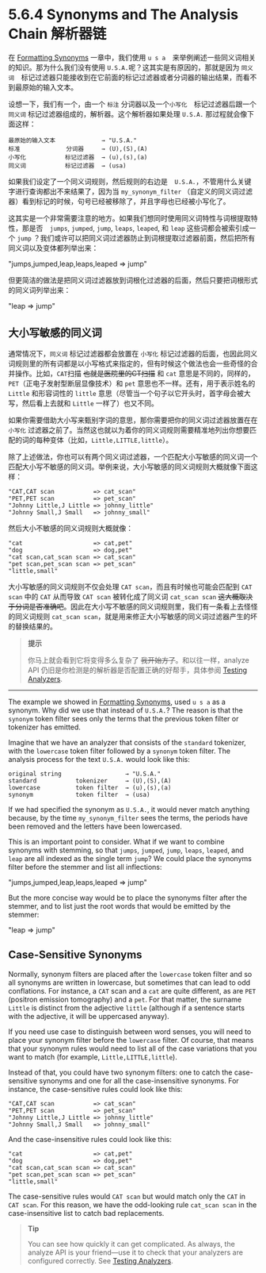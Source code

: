 # 5.6.4 Synonyms and The Analysis Chain 解析器链

在 [Formatting Synonyms](https://www.elastic.co/guide/en/elasticsearch/guide/current/synonym-formats.html) 一章中，我们使用 `u s a`　来举例阐述一些同义词相关的知识。那为什么我们没有使用 `U.S.A.`呢？这其实是有原因的，那就是因为 `同义词`　标记过滤器只能接收到在它前面的标记过滤器或者分词器的输出结果，而看不到最原始的输入文本。

设想一下，我们有一个，由一个 `标注` 分词器以及一个`小写化`　标记过滤器后跟一个 `同义词` 标记过滤器组成的，解析器。这个解析器如果处理 `U.S.A.` 那过程就会像下面这样：

```
最原始的输入文本             → "U.S.A."
标准             分词器     → (U),(S),(A)
小写化           标记过滤器  → (u),(s),(a)
同义词           标记过滤器  → (usa)
```

如果我们设定了一个同义词规则，然后规则的右边是　`U.S.A.`，不管用什么关键字进行查询都出不来结果了，因为当 `my_synonym_filter` （自定义的同义词过滤器）看到标记的时候，句号已经被移除了，并且字母也已经被小写化了。

这其实是一个非常需要注意的地方。如果我们想同时使用同义词特性与词根提取特性，那是否　`jumps`, `jumped`, `jump`, `leaps`, `leaped`, 和 `leap` 这些词都会被索引成一个 `jump` ？我们或许可以把同义词过滤器防止到词根提取过滤器前面，然后把所有同义词以及变体都列举出来：

"jumps,jumped,leap,leaps,leaped => jump"

但更简洁的做法是把同义词过滤器放到词根化过滤器的后面，然后只要把词根形式的同义词列举出来：

"leap => jump"

## 大小写敏感的同义词

通常情况下，`同义词` 标记过滤器都会放置在 `小写化` 标记过滤器的后面，也因此同义词规则里的所有词都是以小写格式来指定的，但有时候这个做法也会一些奇怪的合并操作。比如，`CAT`扫描 ~~也就是医院里的CT扫描~~ 和 `cat` 意思是不同的，同样的，`PET`（正电子发射型断层显像技术）和 `pet` 意思也不一样。还有，用于表示姓名的 `Little` 和形容词性的 `little` 意思（尽管当一个句子以它开头时，首字母会被大写，然后看上去就和 `Little` 一样了）也又不同。

如果你需要借助大小写来甄别字词的意思，那你需要把你的同义词过滤器放置在在 `小写化` 过滤器之前了。当然这也就以为着你的同义词规则需要精准地列出你想要匹配的词的每种变体（比如，`Little,LITTLE,little`）。

除了上述做法，你也可以有两个同义词过滤器，一个匹配大小写敏感的同义词一个匹配大小写不敏感的同义词。举例来说，大小写敏感的同义词规则大概就像下面这样：

```
"CAT,CAT scan           => cat_scan"
"PET,PET scan           => pet_scan"
"Johnny Little,J Little => johnny_little"
"Johnny Small,J Small   => johnny_small"
```

然后大小不敏感的同义词规则大概就像：

```
"cat                    => cat,pet"
"dog                    => dog,pet"
"cat scan,cat_scan scan => cat_scan"
"pet scan,pet_scan scan => pet_scan"
"little,small"
```

大小写敏感的同义词规则不仅会处理 `CAT scan`，而且有时候也可能会匹配到 `CAT scan` 中的 `CAT` 从而导致 `CAT scan` 被转化成了同义词 `cat_scan scan` ~~这大概取决于分词是否准确吧~~。因此在大小写不敏感的同义词规则里，我们有一条看上去怪怪的同义词规则 `cat_scan scan`，就是用来修正大小写敏感的同义词过滤器产生的坏的替换结果的。

> **提示**
> 
> 你马上就会看到它将变得多么复杂了 ~~我开始方了~~。和以往一样，analyze API 仍旧是你检测是的解析器是否配置正确的好帮手，具体参阅 [Testing Analyzers](https://www.elastic.co/guide/en/elasticsearch/guide/current/analysis-intro.html#analyze-api).

***

The example we showed in [Formatting Synonyms](https://www.elastic.co/guide/en/elasticsearch/guide/current/synonym-formats.html), used `u s a` as a synonym. Why did we use that instead of `U.S.A.`? The reason is that the `synonym` token filter sees only the terms that the previous token filter or tokenizer has emitted.

Imagine that we have an analyzer that consists of the `standard` tokenizer, with the `lowercase` token filter followed by a `synonym` token filter. The analysis process for the text `U.S.A.` would look like this:

```
original string                  → "U.S.A."
standard           tokenizer     → (U),(S),(A)
lowercase          token filter  → (u),(s),(a)
synonym            token filter  → (usa)
```

If we had specified the synonym as `U.S.A.`, it would never match anything because, by the time `my_synonym_filter` sees the terms, the periods have been removed and the letters have been lowercased.

This is an important point to consider. What if we want to combine synonyms with stemming, so that `jumps`, `jumped`, `jump`, `leaps`, `leaped`, and `leap` are all indexed as the single term `jump`? We could place the synonyms filter before the stemmer and list all inflections:

"jumps,jumped,leap,leaps,leaped => jump"

But the more concise way would be to place the synonyms filter after the stemmer, and to list just the root words that would be emitted by the stemmer:

"leap => jump"

## Case-Sensitive Synonyms

Normally, synonym filters are placed after the `lowercase` token filter and so all synonyms are written in lowercase, but sometimes that can lead to odd conflations. For instance, a `CAT` scan and a `cat` are quite different, as are `PET` (positron emission tomography) and a `pet`. For that matter, the surname `Little` is distinct from the adjective `little` (although if a sentence starts with the adjective, it will be uppercased anyway).

If you need use case to distinguish between word senses, you will need to place your synonym filter before the `lowercase` filter. Of course, that means that your synonym rules would need to list all of the case variations that you want to match (for example, `Little,LITTLE,little`).

Instead of that, you could have two synonym filters: one to catch the case-sensitive synonyms and one for all the case-insensitive synonyms. For instance, the case-sensitive rules could look like this:

```
"CAT,CAT scan           => cat_scan"
"PET,PET scan           => pet_scan"
"Johnny Little,J Little => johnny_little"
"Johnny Small,J Small   => johnny_small"
```

And the case-insensitive rules could look like this:

```
"cat                    => cat,pet"
"dog                    => dog,pet"
"cat scan,cat_scan scan => cat_scan"
"pet scan,pet_scan scan => pet_scan"
"little,small"
```

The case-sensitive rules would `CAT scan` but would match only the `CAT` in `CAT scan`. For this reason, we have the odd-looking rule `cat_scan scan` in the case-insensitive list to catch bad replacements.

> **Tip**
> 
> You can see how quickly it can get complicated. As always, the analyze API is your friend—use it to check that your analyzers are configured correctly. See [Testing Analyzers](https://www.elastic.co/guide/en/elasticsearch/guide/current/analysis-intro.html#analyze-api).
